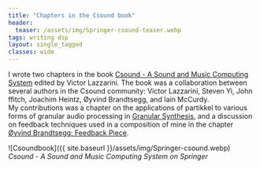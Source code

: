 ```yaml
---
title: "Chapters in the Csound book"
header:
  teaser: /assets/img/Springer-csound-teaser.webp
tags: writing dsp
layout: single_tagged
classes: wide
---
```


I wrote two chapters in the book [Csound - A Sound and Music Computing System](https://link.springer.com/book/10.1007/978-3-319-45370-5) edited by Victor Lazzarini. The book was a collaboration between several authors in the Csound community: Victor Lazzarini, Steven Yi, John ffitch, Joachim Heintz, &Oslash;yvind Brandtsegg, and Iain McCurdy.  
My contributions was a chapter on the applications of partikkel to various forms of granular audio processing in [Granular Synthesis](https://link.springer.com/chapter/10.1007/978-3-319-45370-5_15), and a discussion on feedback techniques used in a composition of mine in the chapter [&Oslash;yvind Brandtsegg: Feedback Piece](https://link.springer.com/chapter/10.1007/978-3-319-45370-5_18).  

![Csoundbook]({{ site.baseurl }}/assets/img/Springer-csound.webp)  
*Csound - A Sound and Music Computing System on Springer*


